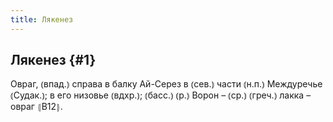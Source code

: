 ```yaml
---
title: Лякенез
---
```

## Лякенез {#1}

Овраг, ⦅впад.⦆ справа в балку Ай-Серез в ⦅сев.⦆ части ⦅н.п.⦆ Междуречье ⦅Судак.⦆; в его низовье ⦅вдхр.⦆; ⦅басс.⦆ ⦅р.⦆ Ворон – ⦅ср.⦆ ⦅греч.⦆ лакка – овраг ⦃В12⦄.
